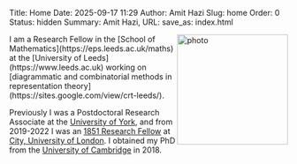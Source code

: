 Title: Home
Date: 2025-09-17 11:29
Author: Amit Hazi
Slug: home
Order: 0
Status: hidden
Summary: Amit Hazi, 
URL:
save_as: index.html

<img style="float:right" src="images/square-headshot.jpg" width=200 alt="photo"/>
I am a Research Fellow in the [School of Mathematics](https://eps.leeds.ac.uk/maths) at the [University of Leeds](https://www.leeds.ac.uk) working on [diagrammatic and combinatorial methods in representation theory](https://sites.google.com/view/crt-leeds/).

Previously I was a Postdoctoral Research Associate at the [University of York](https://www.york.ac.uk/), and from 2019-2022 I was an [1851 Research Fellow](https://royalcommission1851.org/) at [City, University of London](https://www.city.ac.uk/). I obtained my PhD from the [University of Cambridge](https://www.maths.cam.ac.uk/) in 2018.
